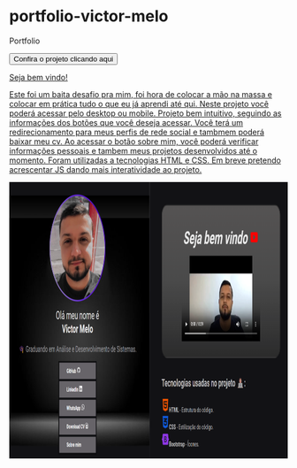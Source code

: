 # portfolio-victor-melo
Portfolio

 <a href='https://vetormelo.github.io/portfolio-victor-melo/'><button>Confira o projeto clicando aqui</button>

Seja bem vindo! 

Este foi um baita desafio pra mim, foi hora de colocar a mão na massa e colocar em prática tudo o que eu já aprendi até qui.
Neste projeto você poderá acessar pelo desktop ou mobile. 
Projeto bem intuitivo, seguindo as informações dos botões que você deseja acessar. 
Você terá um redirecionamento para meus perfis de rede social e tambmem poderá baixar meu cv.
Ao acessar o botão sobre mim, você poderá verificar informações pessoais e tambem meus projetos desenvolvidos até o momento.
Foram utilizadas a tecnologias HTML e CSS. Em breve pretendo acrescentar JS dando mais interatividade ao projeto.

<div align="center"><img height="500em" src="./assets/Projeto.png"/></div>
